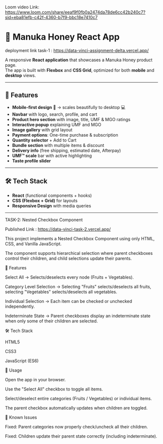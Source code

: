 Loom video Link:  https://www.loom.com/share/eeaf9f0fb0a2474da78de6cc42b240c7?sid=eba81efb-c42f-4360-b7f9-bbc18e7410c7

# 🍯 Manuka Honey React App

deployment link task-1 : https://data-vinci-assignment-delta.vercel.app/

A responsive **React application** that showcases a Manuka Honey product page.  
The app is built with **Flexbox** and **CSS Grid**, optimized for both **mobile** and **desktop** views.  

---

## 🚀 Features

- **Mobile-first design** 📱 → scales beautifully to desktop 💻  
- **Navbar** with logo, search, profile, and cart  
- **Product hero section** with image, title, UMF & MGO ratings  
- **Interactive popup** explaining UMF and MGO  
- **Image gallery** with grid layout  
- **Payment options**: One-time purchase & subscription  
- **Quantity selector** + Add to Cart  
- **Bundle section** with multiple items & discount  
- **Delivery info** (free shipping, estimated date, Afterpay)  
- **UMF™ scale** bar with active highlighting  
- **Taste profile slider**  

---

## 🛠️ Tech Stack

- **React** (functional components + hooks)  
- **CSS (Flexbox + Grid)** for layouts  
- **Responsive Design** with media queries  

---

TASK-2:
Nested Checkbox Component

Published Link : https://data-vinci-task-2.vercel.app/

This project implements a Nested Checkbox Component using only HTML, CSS, and Vanilla JavaScript.

The component supports hierarchical selection where parent checkboxes control their children, and child selections update their parents.

🚀 Features

Select All → Selects/deselects every node (Fruits + Vegetables).

Category Level Selection → Selecting "Fruits" selects/deselects all fruits, selecting "Vegetables" selects/deselects all vegetables.

Individual Selection → Each item can be checked or unchecked independently.

Indeterminate State → Parent checkboxes display an indeterminate state when only some of their children are selected.

🛠️ Tech Stack

HTML5

CSS3

JavaScript (ES6)

🎯 Usage

Open the app in your browser.

Use the "Select All" checkbox to toggle all items.

Select/deselect entire categories (Fruits / Vegetables) or individual items.

The parent checkbox automatically updates when children are toggled.

🐞 Known Issues

Fixed: Parent categories now properly check/uncheck all their children.

Fixed: Children update their parent state correctly (including indeterminate).
